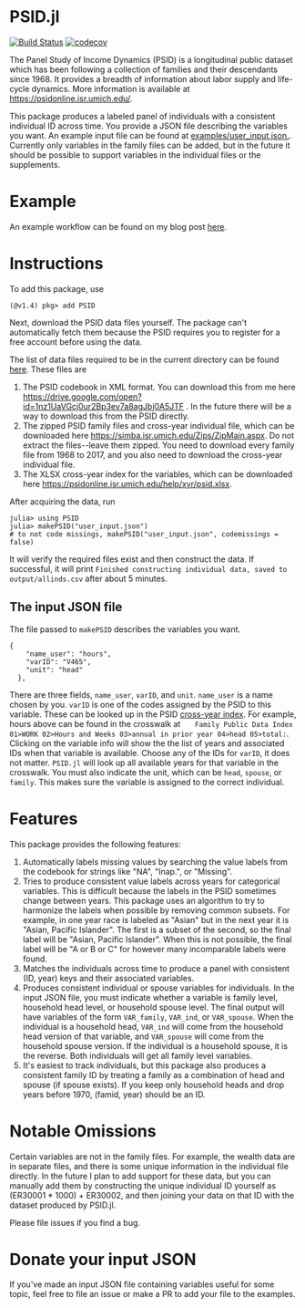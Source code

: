# PSID.jl

[![Build Status](https://travis-ci.com/aaowens/PSID.jl.svg?branch=master)](https://travis-ci.com/aaowens/PSID.jl)
[![codecov](https://codecov.io/gh/aaowens/PSID.jl/branch/master/graph/badge.svg)](https://codecov.io/gh/aaowens/PSID.jl)

The Panel Study of Income Dynamics (PSID) is a longitudinal public dataset which has been following a collection of families and their descendants since 1968. It provides a breadth of information about labor supply and life-cycle dynamics. More information is available at https://psidonline.isr.umich.edu/.

This package produces a labeled panel of individuals with a consistent individual ID across time. You provide a JSON file describing the variables you want. An example input file can be found at [examples/user_input.json.](https://github.com/aaowens/PSID.jl/blob/master/examples/user_input.json). Currently only variables in the family files can be added, but in the future it should be possible to support variables in the individual files or the supplements.

# Example

An example workflow can be found on my blog post [here](https://aaowens.github.io/julia/2020/02/11/Using-the-Panel-Study-of-Income-Dynamics.html).

# Instructions

To add this package, use
```
(@v1.4) pkg> add PSID
```

Next, download the PSID data files yourself. The package can't automatically fetch them because the PSID requires you to register for a free account before using the data.

The list of data files required to be in the current directory can be found [here](https://github.com/aaowens/PSID.jl/blob/master/src/allfiles_hash.json). These files are

1. The PSID codebook in XML format. You can download this from me here https://drive.google.com/open?id=1nz1UaVGcj0ur2Bp3ev7a8agJbj0A5JTF . In the future there will be a way to download this from the PSID directly.
2. The zipped PSID family files and cross-year individual file, which can be downloaded here https://simba.isr.umich.edu/Zips/ZipMain.aspx. Do not extract the files--leave them zipped. You need to download every family file from 1968 to 2017, and you also need to download the cross-year individual file.
3. The XLSX cross-year index for the variables, which can be downloaded here https://psidonline.isr.umich.edu/help/xyr/psid.xlsx.

After acquiring the data, run
```
julia> using PSID
julia> makePSID("user_input.json")
# to not code missings, makePSID("user_input.json", codemissings = false)
```
It will verify the required files exist and then construct the data. If successful, it will print `Finished constructing individual data, saved to output/allinds.csv` after about 5 minutes.

## The input JSON file
The file passed to `makePSID` describes the variables you want.
```
{
    "name_user": "hours",
    "varID": "V465",
    "unit": "head"
  },
  ```
  There are three fields, `name_user`, `varID`, and `unit`. `name_user` is a name chosen by you. `varID` is one of the codes assigned by the PSID to this variable. These can be looked up in the PSID [cross-year index](https://simba.isr.umich.edu/VS/i.aspx). For example, hours above can be found in the crosswalk at `	Family Public Data Index 01>WORK 02>Hours and Weeks 03>annual in prior year 04>head 05>total:`. Clicking on the variable info will show the the list of years and associated IDs when that variable is available. Choose any of the IDs for `varID`, it does not matter. `PSID.jl` will look up all available years for that variable in the crosswalk. You must also indicate the unit, which can be `head`, `spouse`, or `family`. This makes sure the variable is assigned to the correct individual.


# Features

This package provides the following features:
1. Automatically labels missing values by searching the value labels from the codebook for strings like "NA", "Inap.", or "Missing".
2. Tries to produce consistent value labels across years for categorical variables. This is difficult because the labels in the PSID sometimes change between years. This package uses an algorithm to try to harmonize the labels when possible by removing common subsets. For example, in one year race is labeled as "Asian" but in the next year it is "Asian, Pacific Islander". The first is a subset of the second, so the final label will be "Asian, Pacific Islander". When this is not possible, the final label will be "A or B or C" for however many incomparable labels were found.
3. Matches the individuals across time to produce a panel with consistent (ID, year) keys and their associated variables.
4. Produces consistent individual or spouse variables for individuals. In the input JSON file, you must indicate whether a variable is family level, household head level, or household spouse level. The final output will have variables of the form `VAR_family`, `VAR_ind`, or `VAR_spouse`. When the individual is a household head, `VAR_ind` will come from the household head version of that variable, and `VAR_spouse` will come from the household spouse version. If the individual is a household spouse, it is the reverse. Both individuals will get all family level variables.
5. It's easiest to track individuals, but this package also produces a consistent family ID by treating a family as a combination of head and spouse (if spouse exists). If you keep only household heads and drop years before 1970, (famid, year) should be an ID.

# Notable Omissions

Certain variables are not in the family files. For example, the wealth data are in separate files, and there is some unique information in the individual file directly. In the future I plan to add support for these data, but you can manually add them by constructing the unique individual ID yourself as (ER30001 * 1000) + ER30002, and then joining your data on that ID with the dataset produced by PSID.jl. 

Please file issues if you find a bug.

# Donate your input JSON

If you've made an input JSON file containing variables useful for some topic, feel free to file an issue or make a PR to add your file to the examples.
